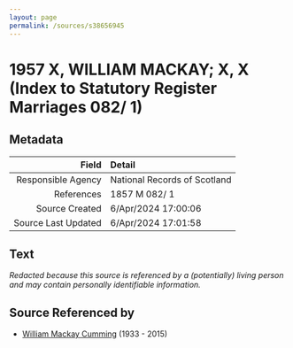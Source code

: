 ```yaml
---
layout: page
permalink: /sources/s38656945
---
```


# 1957 X, WILLIAM MACKAY; X, X (Index to Statutory Register Marriages 082/ 1)

## Metadata
Field | Detail
---:|:---
Responsible Agency | National Records of Scotland
References | 1857 M 082/ 1
Source Created | 6/Apr/2024 17:00:06
Source Last Updated | 6/Apr/2024 17:01:58

## Text

_Redacted because this source is referenced by a (potentially) living person and may contain personally identifiable information._

## Source Referenced by

* [William Mackay Cumming](../people/@99807914@-william-mackay-cumming-b1933-d2015.md) (1933 - 2015)
